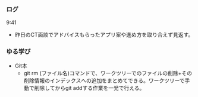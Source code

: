 ### ログ
9:41  
- 昨日のCT面談でアドバイスもらったアプリ案や進め方を取り合えず見返す。

### ゆる学び
- Git本  
  - git rm (ファイル名)コマンドで、ワークツリーでのファイルの削除+その削除情報のインデックスへの追加をまとめてできる。ワークツリーで手動で削除してからgit addする作業を一発で行える。  
